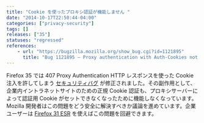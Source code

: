 ```yaml
---
title: "Cookie を使ったプロキシ認証が機能しません "
date: "2014-10-17T22:50:44-04:00"
categories: ["privacy-security"]
tags: []
releases: ["35"]
statuses: "regressed"
references:
    - url: "https://bugzilla.mozilla.org/show_bug.cgi?id=1121895"
      title: "Bug 1121895 – Proxy authentication with Auth-Cookies not working anymore"
---
```

Firefox 35 では 407 Proxy Authentication HTTP レスポンスを使った Cookie 注入を許してしまう [セキュリティバグ](http://www.mozilla-japan.org/security/announce/2015/mfsa2015-04.html) が修正されました。その副作用として、企業内イントラネットサイトのための正規 Cookie 認証も、プロキシサーバーによって認証用 Cookie がセットできなくなったために機能しなくなっています。Mozilla 開発者はこの問題をどう安全に解決すべきか議論を進めています。企業ユーザーは [Firefox 31 ESR](https://www.mozilla.org/firefox/organizations/) を使えばこの問題を回避できます。
